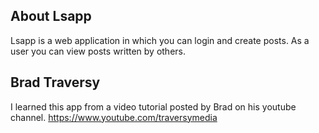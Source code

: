 
## About Lsapp

Lsapp is a web application in which you can login and create posts.
As a user you can view posts written by others.

## Brad Traversy
I learned this app from a video tutorial posted by Brad on his youtube channel.
https://www.youtube.com/traversymedia